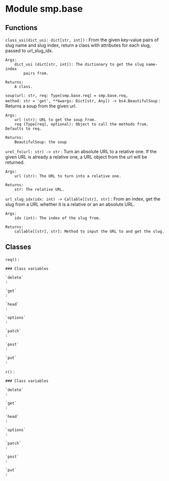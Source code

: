 Module smp.base
===============

Functions
---------

    
`class_usi(dict_usi: dict[str, int])`
:   From the given key-value pairs of slug name and
    slug index, return a class with attributes for each slug, passed to
    url_slug_idx.
    
    Args:
        dict_usi (dict[str, int]): The dictionary to get the slug name-index
            pairs from.
    
    Returns:
        A class.

    
`soup(url: str, req: Type[smp.base.req] = smp.base.req, method: str = 'get', **kwargs: Dict[str, Any]) ‑> bs4.BeautifulSoup`
:   Returns a soup from the given url.
    
    Args:
        url (str): URL to get the soup from.
        req (Type[req], optional): Object to call the methods from. Defaults to req.
    
    Returns:
        BeautifulSoup: the soup

    
`urel_fn(url: str) ‑> str`
:   Turn an absolute URL to a relative one. If the given URL is already a
    relative one, a URL object from the url will be returned.
    
    Args:
        url (str): The URL to turn into a relative one.
    
    Returns:
        str: The relative URL.

    
`url_slug_idx(idx: int) ‑> Callable[[str], str]`
:   From an index, get the slug from a URL whether it is a relative or an
    an absolute URL.
    
    Args:
        idx (int): The index of the slug from.
    
    Returns:
        callable[[str], str]: Method to input the URL to and get the slug.

Classes
-------

`req()`
:   

    ### Class variables

    `delete`
    :

    `get`
    :

    `head`
    :

    `options`
    :

    `patch`
    :

    `post`
    :

    `put`
    :

`r()`
:   

    ### Class variables

    `delete`
    :

    `get`
    :

    `head`
    :

    `options`
    :

    `patch`
    :

    `post`
    :

    `put`
    :